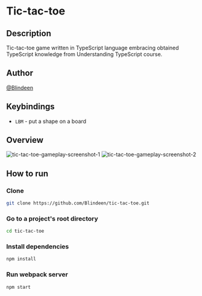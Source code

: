 # Tic-tac-toe
## Description
Tic-tac-toe game written in TypeScript language embracing obtained TypeScript knowledge from Understanding TypeScript course.
## Author
[@Blindeen](https://www.github.com/Blindeen)
## Keybindings
- `LBM` - put a shape on a board
## Overview
![tic-tac-toe-gameplay-screenshot-1](https://github.com/user-attachments/assets/f2b865bd-243d-4f74-abd9-571c8d121247)
![tic-tac-toe-gameplay-screenshot-2](https://github.com/user-attachments/assets/8d85b6da-8e8f-4dbf-8d92-d1960e4e6273)
## How to run
### Clone
```bash
git clone https://github.com/Blindeen/tic-tac-toe.git
```
### Go to a project's root directory
```bash
cd tic-tac-toe
```
### Install dependencies
```bash
npm install
```
### Run webpack server
```bash
npm start
```
